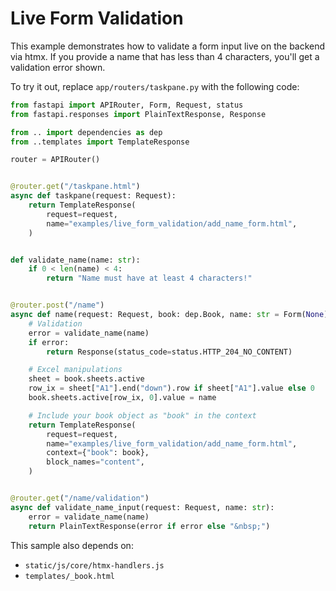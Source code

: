 # Live Form Validation

This example demonstrates how to validate a form input live on the backend via htmx. If you provide a name that has less than 4 characters, you'll get a validation error shown.

To try it out, replace `app/routers/taskpane.py` with the following code:

```python
from fastapi import APIRouter, Form, Request, status
from fastapi.responses import PlainTextResponse, Response

from .. import dependencies as dep
from ..templates import TemplateResponse

router = APIRouter()


@router.get("/taskpane.html")
async def taskpane(request: Request):
    return TemplateResponse(
        request=request,
        name="examples/live_form_validation/add_name_form.html",
    )


def validate_name(name: str):
    if 0 < len(name) < 4:
        return "Name must have at least 4 characters!"


@router.post("/name")
async def name(request: Request, book: dep.Book, name: str = Form(None)):
    # Validation
    error = validate_name(name)
    if error:
        return Response(status_code=status.HTTP_204_NO_CONTENT)

    # Excel manipulations
    sheet = book.sheets.active
    row_ix = sheet["A1"].end("down").row if sheet["A1"].value else 0
    book.sheets.active[row_ix, 0].value = name

    # Include your book object as "book" in the context
    return TemplateResponse(
        request=request,
        name="examples/live_form_validation/add_name_form.html",
        context={"book": book},
        block_names="content",
    )


@router.get("/name/validation")
async def validate_name_input(request: Request, name: str):
    error = validate_name(name)
    return PlainTextResponse(error if error else "&nbsp;")
```

This sample also depends on:

- `static/js/core/htmx-handlers.js`
- `templates/_book.html`
